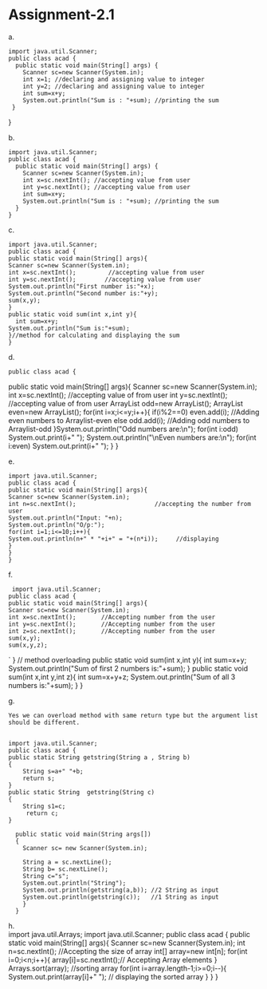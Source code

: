 # Assignment-2.1

a. 

    import java.util.Scanner;
    public class acad {
	  public static void main(String[] args) {
		Scanner sc=new Scanner(System.in);
		int x=1; //declaring and assigning value to integer
		int y=2; //declaring and assigning value to integer
		int sum=x+y;
		System.out.println("Sum is : "+sum); //printing the sum
	 }
   }
   
   
   
  b.
  
  
  
    import java.util.Scanner;
    public class acad {
	  public static void main(String[] args) {
		Scanner sc=new Scanner(System.in);
		int x=sc.nextInt(); //accepting value from user
		int y=sc.nextInt(); //accepting value from user
		int sum=x+y;
		System.out.println("Sum is : "+sum); //printing the sum
	  }
    }
  
  
  
  c.
  
  
  
    import java.util.Scanner;
    public class acad {
    public static void main(String[] args){
    Scanner sc=new Scanner(System.in);
    int x=sc.nextInt();         //accepting value from user
    int y=sc.nextInt();        //accepting value from user
    System.out.println("First number is:"+x);
    System.out.println("Second number is:"+y);
    sum(x,y);
    }
    public static void sum(int x,int y){
	  int sum=x+y;
    System.out.println("Sum is:"+sum);
    }//method for calculating and displaying the sum
    }
  
  
  
  d.
  
  
    public class acad {
  public static void main(String[] args){
  Scanner sc=new Scanner(System.in);
  int x=sc.nextInt();            //accepting value of from user
  int y=sc.nextInt();            //accepting value of from user
  ArrayList<Integer> odd=new ArrayList<Integer>();
  ArrayList<Integer> even=new ArrayList<Integer>();
  for(int i=x;i<=y;i++){
  if(i%2==0)
  even.add(i);               //Adding even numbers to Arraylist-even
  else
  odd.add(i);                //Adding odd numbers to Arraylist-odd
  }System.out.println("Odd numbers are:\n");
  for(int i:odd)
  System.out.print(i+" ");
  System.out.println("\nEven numbers are:\n");
  for(int i:even)
  System.out.print(i+" ");
  }
  }
      
      
      
 e. 
 
 
    import java.util.Scanner;
    public class acad {
    public static void main(String[] args){
    Scanner sc=new Scanner(System.in);
    int n=sc.nextInt();                      //accepting the number from user
    System.out.println("Input: "+n);
    System.out.println("O/p:");
    for(int i=1;i<=10;i++){
    System.out.println(n+" * "+i+" = "+(n*i));     //displaying
    }
    } 
    }
    
    
    
 f. 
 
     import java.util.Scanner;
    public class acad {
    public static void main(String[] args){
    Scanner sc=new Scanner(System.in);
    int x=sc.nextInt();       //Accepting number from the user
    int y=sc.nextInt();		  //Accepting number from the user
    int z=sc.nextInt();		  //Accepting number from the user
    sum(x,y);
    sum(x,y,z);
  `  }
    // method overloading
    public static void sum(int x,int y){
	  int sum=x+y;
    System.out.println("Sum of first 2 numbers is:"+sum);
    }
    public static void sum(int x,int y,int z){
	  int sum=x+y+z;
    System.out.println("Sum of all 3 numbers is:"+sum);
    }
    }
    
    
 
 g.
 
 
    Yes we can overload method with same return type but the argument list should be different.
    
    
    import java.util.Scanner;
    public class acad {
  	public static String getstring(String a , String b)
    {
		String s=a+" "+b;
		return s;
    }
    public static String  getstring(String c)  
    {
    	String s1=c;
         return c;
    }
	
	  public static void main(String args[])
	  {
		Scanner sc= new Scanner(System.in);
		
		String a = sc.nextLine();
		String b= sc.nextLine();
		String c="s";
		System.out.println("String");
		System.out.println(getstring(a,b)); //2 String as input
		System.out.println(getstring(c));   //1 String as input
		}
	  }
 
 
 
 h.   
     import java.util.Arrays;
    import java.util.Scanner;
    public class acad {
    public static void main(String[] args){
    Scanner sc=new Scanner(System.in);
    int n=sc.nextInt(); //Accepting the size of array
    int[] array=new int[n];
    for(int i=0;i<n;i++){
    array[i]=sc.nextInt();// Accepting Array elements
    }
    Arrays.sort(array);               //sorting array
    for(int i=array.length-1;i>=0;i--){
    System.out.print(array[i]+" "); // displaying the sorted array
    }
    }
    }
 
  
  
 
